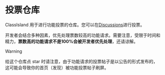 # 投票仓库

ClassIsland 用于进行功能投票的仓库。您可以在[Discussions](https://github.com/ClassIsland/voting/discussions/categories/classisland)进行投票。

开发者会结合多种因素，优先处理票数较高的功能请求。需要注意，受限于时间和精力，**票数高的功能请求不是100%会被开发者优先处理**，还请谅解。

> [!warning]
> 给这个仓库点 star 时请注意，由于功能请求的投票帖子是以公告的形式发布的，这可能会导致你的首页（发现）被功能投票帖子刷屏。

